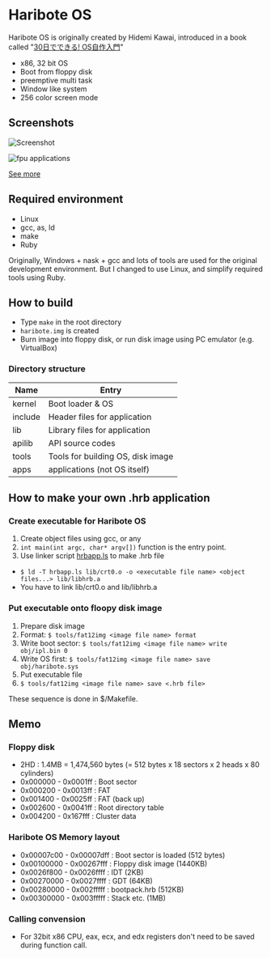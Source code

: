 Haribote OS
===========

Haribote OS is originally created by Hidemi Kawai,
introduced in a book called "[30日でできる! OS自作入門](http://amzn.to/1djVjZO)"

* x86, 32 bit OS
* Boot from floppy disk
* preemptive multi task
* Window like system
* 256 color screen mode

## Screenshots
![Screenshot](https://raw.github.com/tyfkda/haribote/master/screenshot/day30.png)

![fpu applications](https://raw.github.com/tyfkda/haribote/master/screenshot/fpu.png)

[See more](https://github.com/tyfkda/haribote/wiki/Screenshots-old)

## Required environment
* Linux
* gcc, as, ld
* make
* Ruby

Originally, Windows + nask + gcc and lots of tools are used for the original development environment.
But I changed to use Linux, and simplify required tools using Ruby.


## How to build
* Type `make` in the root directory
* `haribote.img` is created
* Burn image into floppy disk, or run disk image using PC emulator (e.g. VirtualBox)

### Directory structure
| Name    | Entry                              |
|---------|------------------------------------|
| kernel  | Boot loader & OS                   |
| include | Header files for application       |
| lib     | Library files for application      |
| apilib  | API source codes                   |
| tools   | Tools for building OS, disk image  |
| apps    | applications (not OS itself)       |


## How to make your own .hrb application
### Create executable for Haribote OS
1. Create object files using gcc, or any
  1. `int main(int argc, char* argv[])` function is the entry point.
2. Use linker script [hrbapp.ls](https://github.com/tyfkda/haribote/blob/master/lib/hrbapp.ls) to make .hrb file
  * `$ ld -T hrbapp.ls lib/crt0.o -o <executable file name> <object files...> lib/libhrb.a`
  * You have to link lib/crt0.o and lib/libhrb.a

### Put executable onto floopy disk image
1. Prepare disk image
  1. Format: `$ tools/fat12img <image file name> format`
  2. Write boot sector: `$ tools/fat12img <image file name> write obj/ipl.bin 0`
  3. Write OS first: `$ tools/fat12img <image file name> save obj/haribote.sys`
2. Put executable file
  1. `$ tools/fat12img <image file name> save <.hrb file>`

These sequence is done in $/Makefile.


## Memo
### Floppy disk
* 2HD : 1.4MB = 1,474,560 bytes (= 512 bytes x 18 sectors x 2 heads x 80 cylinders)
* 0x000000 - 0x0001ff : Boot sector
* 0x000200 - 0x0013ff : FAT
* 0x001400 - 0x0025ff : FAT (back up)
* 0x002600 - 0x0041ff : Root directory table
* 0x004200 - 0x167fff : Cluster data

### Haribote OS Memory layout
* 0x00007c00 - 0x00007dff : Boot sector is loaded (512 bytes)
* 0x00100000 - 0x00267fff : Floppy disk image (1440KB)
* 0x0026f800 - 0x0026ffff : IDT (2KB)
* 0x00270000 - 0x0027ffff : GDT (64KB)
* 0x00280000 - 0x002fffff : bootpack.hrb (512KB)
* 0x00300000 - 0x003fffff : Stack etc. (1MB)

### Calling convension
* For 32bit x86 CPU, eax, ecx, and edx registers don't need to be saved
  during function call.
